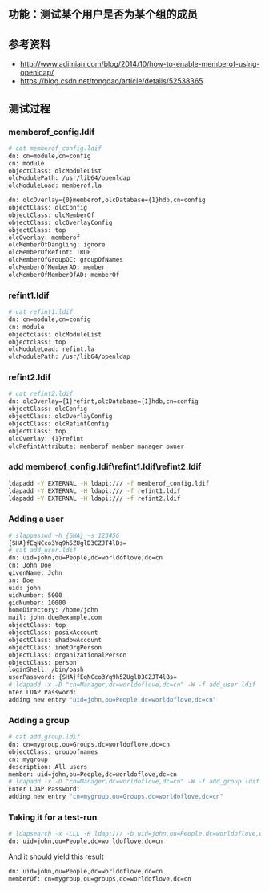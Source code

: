 ## 功能：测试某个用户是否为某个组的成员
## 参考资料
- http://www.adimian.com/blog/2014/10/how-to-enable-memberof-using-openldap/
- https://blog.csdn.net/tongdao/article/details/52538365

## 测试过程
### memberof_config.ldif
``` bash
# cat memberof_config.ldif
dn: cn=module,cn=config
cn: module
objectClass: olcModuleList
olcModulePath: /usr/lib64/openldap
olcModuleLoad: memberof.la

dn: olcOverlay={0}memberof,olcDatabase={1}hdb,cn=config
objectClass: olcConfig
objectClass: olcMemberOf
objectClass: olcOverlayConfig
objectClass: top
olcOverlay: memberof
olcMemberOfDangling: ignore
olcMemberOfRefInt: TRUE
olcMemberOfGroupOC: groupOfNames
olcMemberOfMemberAD: member
olcMemberOfMemberOfAD: memberOf
```
### refint1.ldif 
``` bash
# cat refint1.ldif 
dn: cn=module,cn=config
cn: module
objectclass: olcModuleList
objectclass: top
olcModuleLoad: refint.la
olcModulePath: /usr/lib64/openldap
```
### refint2.ldif 
``` bash
# cat refint2.ldif 
dn: olcOverlay={1}refint,olcDatabase={1}hdb,cn=config
objectClass: olcConfig
objectClass: olcOverlayConfig
objectClass: olcRefintConfig
objectClass: top
olcOverlay: {1}refint
olcRefintAttribute: memberof member manager owner
```
### add memberof_config.ldif\refint1.ldif\refint2.ldif
``` bash
ldapadd -Y EXTERNAL -H ldapi:/// -f memberof_config.ldif
ldapadd -Y EXTERNAL -H ldapi:/// -f refint1.ldif 
ldapadd -Y EXTERNAL -H ldapi:/// -f refint2.ldif 
```
### Adding a user
``` bash
# slappasswd -h {SHA} -s 123456
{SHA}fEqNCco3Yq9h5ZUglD3CZJT4lBs=
# cat add_user.ldif 
dn: uid=john,ou=People,dc=worldoflove,dc=cn
cn: John Doe
givenName: John
sn: Doe
uid: john
uidNumber: 5000
gidNumber: 10000
homeDirectory: /home/john
mail: john.doe@example.com
objectClass: top
objectClass: posixAccount
objectClass: shadowAccount
objectClass: inetOrgPerson
objectClass: organizationalPerson
objectClass: person
loginShell: /bin/bash
userPassword: {SHA}fEqNCco3Yq9h5ZUglD3CZJT4lBs=
# ldapadd -x -D "cn=Manager,dc=worldoflove,dc=cn" -W -f add_user.ldif
nter LDAP Password: 
adding new entry "uid=john,ou=People,dc=worldoflove,dc=cn"
```
### Adding a group
``` bash
# cat add_group.ldif 
dn: cn=mygroup,ou=Groups,dc=worldoflove,dc=cn
objectClass: groupofnames
cn: mygroup
description: All users
member: uid=john,ou=People,dc=worldoflove,dc=cn
# ldapadd -x -D "cn=Manager,dc=worldoflove,dc=cn" -W -f add_group.ldif
Enter LDAP Password: 
adding new entry "cn=mygroup,ou=Groups,dc=worldoflove,dc=cn"
```
### Taking it for a test-run
``` bash
# ldapsearch -x -LLL -H ldap:/// -b uid=john,ou=People,dc=worldoflove,dc=cn dn memberof
dn: uid=john,ou=People,dc=worldoflove,dc=cn
```
And it should yield this result
``` bash
dn: uid=john,ou=People,dc=worldoflove,dc=cn
memberOf: cn=mygroup,ou=groups,dc=worldoflove,dc=cn
```
